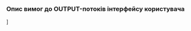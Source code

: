 ### Опис вимог до OUTPUT-потоків інтерфейсу користувача

[](https://github.com/oleksandrblazhko/ai202-barkar/blob/oleksandrblazhko/ai202-barkar_with_laboratory_work_3/1.4-FuncNonFuncRequirements/1.4.4-NFRUserInterfaceOUTPUT/Everdance.jpg)]
